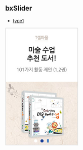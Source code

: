## bxSlider
	
	
 - [type1](https://github.com/Guide-Line/Auction-promotion-guide/blob/master/list/goods_c1_list.html)
 
![Alt text](images/type1.jpg)
 
 
